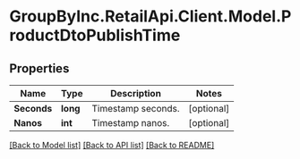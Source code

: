 # GroupByInc.RetailApi.Client.Model.ProductDtoPublishTime

## Properties

Name | Type | Description | Notes
------------ | ------------- | ------------- | -------------
**Seconds** | **long** | Timestamp seconds. | [optional] 
**Nanos** | **int** | Timestamp nanos. | [optional] 

[[Back to Model list]](../README.md#documentation-for-models) [[Back to API list]](../README.md#documentation-for-api-endpoints) [[Back to README]](../README.md)

